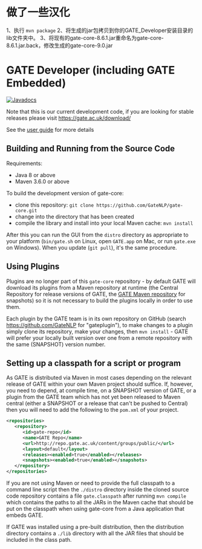 # 做了一些汉化
1、执行 `mvn package` 
2、将生成的jar包拷贝到你的GATE_Developer安装目录的lib文件夹中。
3、将现有的gate-core-8.6.1.jar重命名为gate-core-8.6.1.jar.back，修改生成的gate-core-9.0.jar 
# GATE Developer (including GATE Embedded)

[![Javadocs](https://javadoc.io/badge/uk.ac.gate/gate-core.svg?color=brightgreen&label=JavaDoc)](https://javadoc.io/doc/uk.ac.gate/gate-core)

Note that this is our current development code, if you are looking for stable releases please visit https://gate.ac.uk/download/

See the [user guide](http://gate.ac.uk/userguide) for more details

## Building and Running from the Source Code

Requirements:
* Java 8 or above
* Maven 3.6.0 or above

To build the development version of gate-core:
* clone this repository: `git clone https://github.com/GateNLP/gate-core.git` 
* change into the directory that has been created
* compile the library and install into your local Maven cache: `mvn install`

After this you can run the GUI from the `distro` directory as appropriate to your platform (`bin/gate.sh` on Linux, open `GATE.app` on Mac, or run `gate.exe` on Windows). When you update (`git pull`), it's the same procedure.

## Using Plugins

Plugins are no longer part of this `gate-core` repository - by default GATE will download its plugins from a Maven repository at runtime (the Central Repository for release versions of GATE, the [GATE Maven repository](https://repo.gate.ac.uk) for snapshots) so it is not necessary to build the plugins locally in order to use them. 

Each plugin by the GATE team is in its own repository on GitHub (search https://github.com/GateNLP for "gateplugin"), to make changes to a plugin simply clone its repository, make your changes, then `mvn install` - GATE will prefer your locally built version over one from a remote repository with the same (SNAPSHOT) version number.

## Setting up a classpath for a script or program

As GATE is distributed via Maven in most cases depending on the relevant release of GATE within your own Maven project should suffice.
If, however, you need to depend, at compile time, on a SNAPSHOT version of GATE, or a plugin from the GATE team which has not yet
been released to Maven central (either a SNAPSHOT or a release that can't be pushed to Central) then you will need to
add the following to the `pom.xml` of your project.

```xml
<repositories>
   <repository>
      <id>gate-repo</id>
      <name>GATE Repo</name>
      <url>http://repo.gate.ac.uk/content/groups/public/</url>
      <layout>default</layout>
      <releases><enabled>true</enabled></releases>
      <snapshots><enabled>true</enabled></snapshots>
   </repository>
</repositories>
```

If you are not using Maven or need to provide the full classpath to a command line script then
the `./distro` directory inside the cloned source code repository contains a file 
`gate.classpath` after running `mvn compile` which contains the paths to all the JARs in the Maven cache 
that should be put on the classpath when using gate-core from a Java application that embeds GATE. 

If GATE was installed using a pre-built distribution, then the distribution directory contains a `./lib`
directory with all the JAR files that should be included in the class path.
